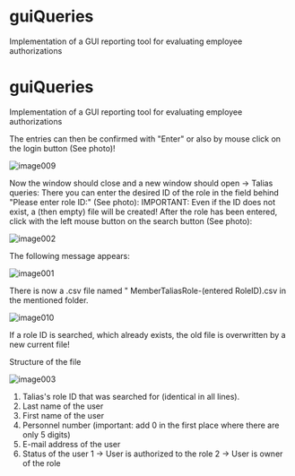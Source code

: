 # guiQueries
Implementation of a GUI reporting tool for evaluating employee authorizations

# guiQueries
Implementation of a GUI reporting tool for evaluating employee authorizations

The entries can then be confirmed with "Enter" or also by mouse click on the login button (See photo)!

 ![image009](https://user-images.githubusercontent.com/55351778/227943320-c7beb99f-f7b4-48ee-960e-f1c94cd4d36c.png)

Now the window should close and a new window should open -> Talias queries:
There you can enter the desired ID of the role in the field behind "Please enter role ID:" (See photo):
IMPORTANT:
Even if the ID does not exist, a (then empty) file will be created!
After the role has been entered, click with the left mouse button on the search button (See photo):
 
 ![image002](https://user-images.githubusercontent.com/55351778/227943633-8b9c6b72-9fba-42a7-b9b8-4e0346d31eef.png)

 
The following message appears:
 
 ![image001](https://user-images.githubusercontent.com/55351778/227943689-2bdad901-56f7-415d-8c03-242a9341443b.png)
 
  
There is now a .csv file named " MemberTaliasRole-(entered RoleID).csv in the mentioned folder.

 ![image010](https://user-images.githubusercontent.com/55351778/227943757-54862cc0-ba0e-49da-a536-4a6f1e1be24b.png)
 
 
If a role ID is searched, which already exists, the old file is overwritten by a new current file!
 
Structure of the file

![image003](https://user-images.githubusercontent.com/55351778/227943846-06df2372-5507-4fc6-8b80-0cbcaa634715.png)
 
1. Talias's role ID that was searched for (identical in all lines).
2. Last name of the user
3. First name of the user
4. Personnel number (important: add 0 in the first place where there are only 5 digits)
5. E-mail address of the user
6. Status of the user
  1 -> User is authorized to the role
  2 -> User is owner of the role

